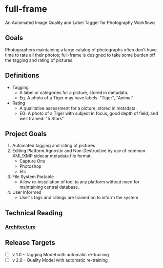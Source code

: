 # full-frame
An Automated Image Quality and Label Tagger for Photography Workflows


## Goals
Photographers maintaining a large catalog of photographs often don't have time to rate all their photos; 
full-frame is designed to take some burden off the tagging and rating of pictures. 


## Definitions
- Tagging
  - A label or categories for a picture, stored in metadata.
  - Eg. A photo of a Tiger may have labels: "Tiger", "Animal"
- Rating
  - A qualitative assessment for a picture, stored in metadata.
  - EG. A photo of a Tiger with subject in focus, good depth of field, and well framed: "5 Stars"

## Project Goals
1. Automated tagging and rating of pictures
2. Editing Platform Agnostic and Non-Destructive by use of common XML/XMP sidecar metadata file format.
   - Capture One
   - Photoshop
   - Etc
3. File System Portable
   - Allow re-installation of tool to any platform without need for maintaining central database.
4. User Informed
   - User's tags and ratings are trained on to inform the system 

## Technical Reading
### [Architecture](docs%2FArchitecture.md)

## Release Targets
-[ ] v 1.0 - Tagging Model with automatic re-training
-[ ] v 2.0 - Quality Model with automatic re-training